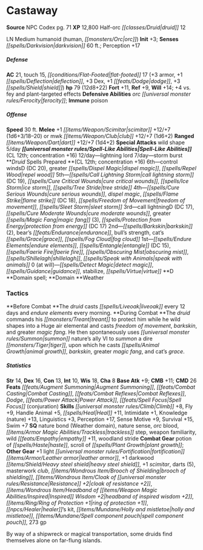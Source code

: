 ﻿---
cssclass: [monsters]
title1: Castaway
title2: Castaway
CR: 11
sources:
- name: NPC Codex
  page: 71
  link: http://paizo.com/products/btpy8v3a?Pathfinder-Roleplaying-Game-NPC-Codex
XP: 12800
race: Half-orc
classes:
- druid 12
alignment: LN
size: Medium
type: humanoid
subtypes:
- human
- orc
initiative:
  bonus: 3
senses:
  darkvision: 60
AC:
  AC: 21
  touch: 15
  flat_footed: 17
  components:
    armor: 3
    deflection: 1
    dex: 3
    dodge: 1
    shield: 3
HP:
  HP: 79
  long: 12d8+22
saves:
  fort: 11
  ref: 9
  will: 14
  other: +4 vs. fey and plant-targeted effects
defensive_abilities:
- orc ferocity
immunities:
- poison
speeds:
  base: 30
attacks:
  melee:
  - - text: +1 scimitar +12/+7 (1d6+3/18-20)
      entries:
      - - damage: 1d6+3
          crit_range: 18-20
      attack: +1 scimitar
      bonus:
      - 12
      - 7
  - - text: mwk club +12/+7 (1d6+2)
      entries:
      - - damage: 1d6+2
      attack: mwk club
      bonus:
      - 12
      - 7
  ranged:
  - - text: dart +12/+7 (1d4+2)
      entries:
      - - damage: 1d4+2
      attack: dart
      bonus:
      - 12
      - 7
  special:
  - wild shape 5/day
spell_like_abilities:
  entries:
  - name: lightning lord
    source: default
    freq: 12/day
  - name: storm burst
    source: default
    freq: 7/day
  sources:
  - name: default
    CL: 12
    concentration: 16
spells:
  entries:
  - is_domain_spell: true
    name: control winds
    source: Druid
    level: 6
    DC: 20
  - name: greater dispel magic
    source: Druid
    level: 6
  - name: repel wood
    source: Druid
    level: 6
  - name: call lightning storm
    source: Druid
    level: 5
    DC: 19
  - name: cure critical wounds
    source: Druid
    level: 5
  - is_domain_spell: true
    name: ice storm
    source: Druid
    level: 5
  - name: tree stride
    source: Druid
    level: 5
  - name: cure serious wounds
    source: Druid
    level: 4
  - name: dispel magic
    source: Druid
    level: 4
  - name: flame strike
    source: Druid
    level: 4
    DC: 18
  - name: freedom of movement
    source: Druid
    level: 4
  - is_domain_spell: true
    name: sleet storm
    source: Druid
    level: 4
  - is_domain_spell: true
    name: call lightning
    source: Druid
    level: 3
    DC: 17
  - name: cure moderate wounds
    source: Druid
    level: 3
  - name: greater magic fang
    source: Druid
    level: 3
    count: 3
  - name: protection from energy
    source: Druid
    level: 3
    DC: 17
  - name: barkskin
    source: Druid
    level: 2
    count: 2
  - name: bear's endurance
    source: Druid
    level: 2
  - name: bull's strength
    source: Druid
    level: 2
  - name: cat's grace
    source: Druid
    level: 2
  - is_domain_spell: true
    name: fog cloud
    source: Druid
    level: 2
  - name: endure elements
    source: Druid
    level: 1
  - name: entangle
    source: Druid
    level: 1
    DC: 15
  - name: faerie fire
    source: Druid
    level: 1
  - is_domain_spell: true
    name: obscuring mist
    source: Druid
    level: 1
  - name: shillelagh
    source: Druid
    level: 1
  - name: speak with animals
    source: Druid
    level: 1
  - name: detect magic
    source: Druid
    level: 0
  - name: guidance
    source: Druid
    level: 0
  - name: stabilize
    source: Druid
    level: 0
  - name: virtue
    source: Druid
    level: 0
  sources:
  - name: Druid
    type: prepared
    CL: 12
    concentration: 16
    slots:
      0: at-will
    domains:
    - weather
tactics:
  Before Combat: The druid casts liveoak every 12 days and endure elements every morning.
  During Combat: The druid commands his treant to protect him while he wild shapes
    into a Huge air elemental and casts freedom of movement, barkskin, and greater
    magic fang. He then spontaneously uses summon nature's ally VI to summon a dire
    tiger, upon which he casts animal growth, barkskin, greater magic fang, and cat's
    grace.
ability_scores:
  STR: 14
  DEX: 16
  CON: 13
  INT: 10
  WIS: 18
  CHA: 8
BAB: 9
CMB: 11
CMD: 26
feats:
- name: Augment Summoning
- name: Combat Casting
- name: Combat Reflexes
- name: Dodge
- name: Power Attack
- name: Spell Focus (conjuration)
skills:
  Climb: 8
  Fly: 9
  Handle Animal: 5
  Heal: 11
  Intimidate: 1
  Knowledge (nature): 13
  Linguistics: 3
  Perception: 17
  Sense Motive: 9
  Survival: 15
  Swim: 7
special_qualities:
- nature bond (Weather domain)
- nature sense
- orc blood
- trackless step
- weapon familiarity
- wild empathy +11
- woodland stride
gear:
  combat:
  - potion of haste
  - scroll of plant growth
  other:
  - +1 light fortification leather armor
  - +1 darkwood heavy steel shield
  - +1 scimitar
  - darts (5)
  - masterwork club
  - brooch of shielding
  - cloak of resistance +2
  - headband of inspired wisdom +2
  - ring of protection +1
  - healer's kit
  - holly and mistletoe
  - spell component pouch
  - 273 gp
desc_long: By way of a shipwreck or magical transportation, some druids find themselves
  alone on far-flung islands.

---

# Castaway

**Source** NPC Codex pg. 71
**XP** 12,800
Half-orc _[[classes/Druid|druid]]_ 12

LN Medium humanoid (human, _[[monsters/Orc|orc]]_)
**Init** +3; **Senses** _[[spells/Darkvision|darkvision]]_ 60 ft.; Perception +17

##### Defense

**AC** 21, touch 15, _[[conditions/Flat-Footed|flat-footed]]_ 17 (+3 armor, +1 _[[spells/Deflection|deflection]]_, +3 Dex, +1 _[[feats/Dodge|dodge]]_, +3 _[[spells/Shield|shield]]_)
**hp** 79 (12d8+22)
**Fort** +11, **Ref** +9, **Will** +14; +4 vs. fey and plant-targeted effects
**Defensive Abilities** _orc_ _[[universal monster rules/Ferocity|ferocity]]_; **Immune** poison

##### Offense
**Speed** 30 ft.
**Melee** +1 _[[items/Weapon/Scimitar|scimitar]]_ +12/+7 (1d6+3/18–20) or mwk _[[items/Weapon/Club|club]]_ +12/+7 (1d6+2)
**Ranged** _[[items/Weapon/Dart|dart]]_ +12/+7 (1d4+2)
**Special Attacks** wild shape 5/day
**_[[universal monster rules/Spell-Like Abilities|Spell-Like Abilities]]_** (CL 12th; concentration +16)
12/day—lightning lord
7/day—storm burst
**_Druid_ Spells Prepared **(CL 12th; concentration +16)
6th—control windsD (DC 20), greater _[[spells/Dispel Magic|dispel magic]]_, _[[spells/Repel Wood|repel wood]]_
5th—_[[spells/Call Lightning Storm|call lightning storm]]_ (DC 19), _[[spells/Cure Critical Wounds|cure critical wounds]]_, _[[spells/Ice Storm|ice storm]]_, _[[spells/Tree Stride|tree stride]]_
4th—_[[spells/Cure Serious Wounds|cure serious wounds]]_, _dispel magic_, _[[spells/Flame Strike|flame strike]]_ (DC 18), _[[spells/Freedom of Movement|freedom of movement]]_, _[[spells/Sleet Storm|sleet storm]]_
3rd—call lightningD (DC 17), _[[spells/Cure Moderate Wounds|cure moderate wounds]]_, greater _[[spells/Magic Fang|magic fang]]_ (3), _[[spells/Protection from Energy|protection from energy]]_ (DC 17)
2nd—_[[spells/Barkskin|barkskin]]_ (2), bear’s _[[feats/Endurance|endurance]]_, bull’s strength, cat’s _[[spells/Grace|grace]]_, _[[spells/Fog Cloud|fog cloud]]_
1st—_[[spells/Endure Elements|endure elements]]_, _[[spells/Entangle|entangle]]_ (DC 15), _[[spells/Faerie Fire|faerie fire]]_, _[[spells/Obscuring Mist|obscuring mist]]_, _[[spells/Shillelagh|shillelagh]]_, _[[spells/Speak with Animals|speak with animals]]_
0 (at will)—_[[spells/Detect Magic|detect magic]]_, _[[spells/Guidance|guidance]]_, stabilize, _[[spells/Virtue|virtue]]_
**D **Domain spell; **Domain **Weather

### Tactics

**Before Combat **The _druid_ casts _[[spells/Liveoak|liveoak]]_ every 12 days and _endure elements_ every morning.
**During Combat **The _druid_ commands his _[[monsters/Treant|treant]]_ to protect him while he wild shapes into a Huge air elemental and casts _freedom of movement_, _barkskin_, and greater _magic fang_. He then spontaneously uses _[[universal monster rules/Summon|summon]]_ nature’s ally VI to _summon_ a dire _[[monsters/Tiger|tiger]]_, upon which he casts _[[spells/Animal Growth|animal growth]]_, _barkskin_, greater _magic fang_, and cat’s _grace_.

##### Statistics
**Str** 14, **Dex** 16, **Con** 13, **Int** 10, **Wis** 18, **Cha** 8
**Base Atk** +9; **CMB** +11; **CMD** 26
**Feats** _[[feats/Augment Summoning|Augment Summoning]]_, _[[feats/Combat Casting|Combat Casting]]_, _[[feats/Combat Reflexes|Combat Reflexes]]_, _Dodge_, _[[feats/Power Attack|Power Attack]]_, _[[feats/Spell Focus|Spell Focus]]_ (conjuration)
**Skills** _[[universal monster rules/Climb|Climb]]_ +8, Fly +9, Handle Animal +5, _[[spells/Heal|Heal]]_ +11, Intimidate +1, Knowledge (nature) +13, Linguistics +3, Perception +17, Sense Motive +9, Survival +15, Swim +7
**SQ** nature bond (Weather domain), nature sense, _orc_ blood, _[[items/Armor Magic Abilities/Trackless|trackless]]_ step, weapon familiarity, wild _[[feats/Empathy|empathy]]_ +11, woodland stride
**Combat Gear** potion of _[[spells/Haste|haste]]_, scroll of _[[spells/Plant Growth|plant growth]]_; **Other Gear** +1 light _[[universal monster rules/Fortification|fortification]]_ _[[items/Armor/Leather armor|leather armor]]_, +1 darkwood _[[items/Shield/Heavy steel shield|heavy steel shield]]_, +1 _scimitar_, darts (5), masterwork _club_, _[[items/Wondrous Item/Brooch of Shielding|brooch of shielding]]_, _[[items/Wondrous Item/Cloak of _[[universal monster rules/Resistance|Resistance]]_ +2|cloak of _resistance_ +2]]_, _[[items/Wondrous Item/Headband of _[[items/Weapon Magic Abilities/Inspired|Inspired]]_ Wisdom +2|headband of _inspired_ wisdom +2]]_, _[[items/Ring/Ring of Protection +1|ring of protection +1]]_, _[[npcs/Healer|healer]]_’s kit, _[[items/Mundane/Holly and mistletoe|holly and mistletoe]]_, _[[items/Mundane/Spell component pouch|spell component pouch]]_, 273 gp

By way of a shipwreck or magical transportation, some druids find themselves alone on far-flung islands.